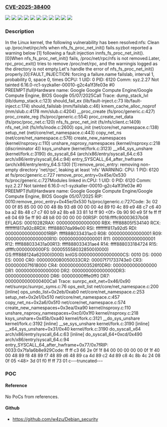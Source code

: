### [CVE-2025-38400](https://cve.mitre.org/cgi-bin/cvename.cgi?name=CVE-2025-38400)
![](https://img.shields.io/static/v1?label=Product&message=Linux&color=blue)
![](https://img.shields.io/static/v1?label=Version&message=&color=brightgreen)
![](https://img.shields.io/static/v1?label=Version&message=0bbd429260821dfb81478749837d3e6377949ac6%20&color=brightgreen)
![](https://img.shields.io/static/v1?label=Version&message=31dd0cda5aa0547de447aaf184812f85ccc34044%20&color=brightgreen)
![](https://img.shields.io/static/v1?label=Version&message=53a0365c9f9f66e1a981bf9188d8716d682e0739%20&color=brightgreen)
![](https://img.shields.io/static/v1?label=Version&message=6.9%20&color=brightgreen)
![](https://img.shields.io/static/v1?label=Version&message=6eef21eb7a165601882dad0419a630e32d2d7a2c%20&color=brightgreen)
![](https://img.shields.io/static/v1?label=Version&message=9dd86e9d34b1078dcd647220e96a205028bf4e6f%20&color=brightgreen)
![](https://img.shields.io/static/v1?label=Version&message=d47151b79e3220e72ae323b8b8e9d6da20dc884e%20&color=brightgreen)
![](https://img.shields.io/static/v1?label=Version&message=e05194baae299f2148ab5f6bab659c6ce8d1f6d3%20&color=brightgreen)
![](https://img.shields.io/static/v1?label=Vulnerability&message=n%2Fa&color=blue)

### Description

In the Linux kernel, the following vulnerability has been resolved:nfs: Clean up /proc/net/rpc/nfs when nfs_fs_proc_net_init() fails.syzbot reported a warning below [1] following a fault injection innfs_fs_proc_net_init(). [0]When nfs_fs_proc_net_init() fails, /proc/net/rpc/nfs is not removed.Later, rpc_proc_exit() tries to remove /proc/net/rpc, and the warningis logged as the directory is not empty.Let's handle the error of nfs_fs_proc_net_init() properly.[0]:FAULT_INJECTION: forcing a failure.name failslab, interval 1, probability 0, space 0, times 0CPU: 1 UID: 0 PID: 6120 Comm: syz.2.27 Not tainted 6.16.0-rc1-syzkaller-00010-g2c4a1f3fe03e #0 PREEMPT(full)Hardware name: Google Google Compute Engine/Google Compute Engine, BIOS Google 05/07/2025Call Trace: <TASK>  dump_stack_lvl (lib/dump_stack.c:123) should_fail_ex (lib/fault-inject.c:73 lib/fault-inject.c:174) should_failslab (mm/failslab.c:46) kmem_cache_alloc_noprof (mm/slub.c:4178 mm/slub.c:4204) __proc_create (fs/proc/generic.c:427) proc_create_reg (fs/proc/generic.c:554) proc_create_net_data (fs/proc/proc_net.c:120) nfs_fs_proc_net_init (fs/nfs/client.c:1409) nfs_net_init (fs/nfs/inode.c:2600) ops_init (net/core/net_namespace.c:138) setup_net (net/core/net_namespace.c:443) copy_net_ns (net/core/net_namespace.c:576) create_new_namespaces (kernel/nsproxy.c:110) unshare_nsproxy_namespaces (kernel/nsproxy.c:218 (discriminator 4)) ksys_unshare (kernel/fork.c:3123) __x64_sys_unshare (kernel/fork.c:3190) do_syscall_64 (arch/x86/entry/syscall_64.c:63 arch/x86/entry/syscall_64.c:94) entry_SYSCALL_64_after_hwframe (arch/x86/entry/entry_64.S:130) </TASK>[1]:remove_proc_entry: removing non-empty directory 'net/rpc', leaking at least 'nfs' WARNING: CPU: 1 PID: 6120 at fs/proc/generic.c:727 remove_proc_entry+0x45e/0x530 fs/proc/generic.c:727Modules linked in:CPU: 1 UID: 0 PID: 6120 Comm: syz.2.27 Not tainted 6.16.0-rc1-syzkaller-00010-g2c4a1f3fe03e #0 PREEMPT(full)Hardware name: Google Google Compute Engine/Google Compute Engine, BIOS Google 05/07/2025 RIP: 0010:remove_proc_entry+0x45e/0x530 fs/proc/generic.c:727Code: 3c 02 00 0f 85 85 00 00 00 48 8b 93 d8 00 00 00 4d 89 f0 4c 89 e9 48 c7 c6 40 ba a2 8b 48 c7 c7 60 b9 a2 8b e8 33 81 1d ff 90 <0f> 0b 90 90 e9 5f fe ff ff e8 04 69 5e ff 90 48 b8 00 00 00 00 00RSP: 0018:ffffc90003637b08 EFLAGS: 00010282RAX: 0000000000000000 RBX: ffff88805f534140 RCX: ffffffff817a92c8RDX: ffff88807da99e00 RSI: ffffffff817a92d5 RDI: 0000000000000001RBP: ffff888033431ac0 R08: 0000000000000001 R09: 0000000000000000R10: 0000000000000001 R11: 0000000000000001 R12: ffff888033431a00R13: ffff888033431ae4 R14: ffff888033184724 R15: dffffc0000000000FS:  0000555580328500(0000) GS:ffff888124a62000(0000) knlGS:0000000000000000CS:  0010 DS: 0000 ES: 0000 CR0: 0000000080050033CR2: 00007f71733743e0 CR3: 000000007f618000 CR4: 00000000003526f0DR0: 0000000000000000 DR1: 0000000000000000 DR2: 0000000000000000DR3: 0000000000000000 DR6: 00000000fffe0ff0 DR7: 0000000000000400Call Trace: <TASK>  sunrpc_exit_net+0x46/0x90 net/sunrpc/sunrpc_syms.c:76  ops_exit_list net/core/net_namespace.c:200 [inline]  ops_undo_list+0x2eb/0xab0 net/core/net_namespace.c:253  setup_net+0x2e1/0x510 net/core/net_namespace.c:457  copy_net_ns+0x2a6/0x5f0 net/core/net_namespace.c:574  create_new_namespaces+0x3ea/0xa90 kernel/nsproxy.c:110  unshare_nsproxy_namespaces+0xc0/0x1f0 kernel/nsproxy.c:218  ksys_unshare+0x45b/0xa40 kernel/fork.c:3121  __do_sys_unshare kernel/fork.c:3192 [inline]  __se_sys_unshare kernel/fork.c:3190 [inline]  __x64_sys_unshare+0x31/0x40 kernel/fork.c:3190  do_syscall_x64 arch/x86/entry/syscall_64.c:63 [inline]  do_syscall_64+0xcd/0x490 arch/x86/entry/syscall_64.c:94 entry_SYSCALL_64_after_hwframe+0x77/0x7fRIP: 0033:0x7fa1a6b8e929Code: ff ff c3 66 2e 0f 1f 84 00 00 00 00 00 0f 1f 40 00 48 89 f8 48 89 f7 48 89 d6 48 89 ca 4d 89 c2 4d 89 c8 4c 8b 4c 24 08 0f 05 <48> 3d 01 f0 ff ff 73 01 c---truncated---

### POC

#### Reference
No PoCs from references.

#### Github
- https://github.com/w4zu/Debian_security

